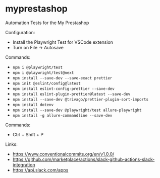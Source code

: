 # myprestashop

Automation Tests for the My Prestashop

Configuration:

- Install the Playwright Test for VSCode extension
- Turn on File -> Autosave

Commands:

- `npm i @playwright/test`
- `npm i @playwright/test@next`
- `npm install --save-dev --save-exact prettier`
- `npm init @eslint/config@latest`
- `npm install eslint-config-prettier --save-dev`
- `npm install eslint-plugin-prettier@latest --save-dev`
- `npm install --save-dev @trivago/prettier-plugin-sort-imports`
- `npm install dotenv`
- `npm install --save-dev @playwright/test allure-playwright`
- `npm install -g allure-commandline --save-dev`

Commands:

- Ctrl + Shift + P

Links:

- https://www.conventionalcommits.org/en/v1.0.0/
- https://github.com/marketplace/actions/slack-github-actions-slack-integration
- https://api.slack.com/apps
